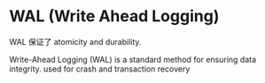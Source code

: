 # WAL (Write Ahead Logging) 
WAL 保证了 atomicity and durability.

Write-Ahead Logging (WAL) is a standard method for ensuring data integrity.
used for crash and transaction recovery
